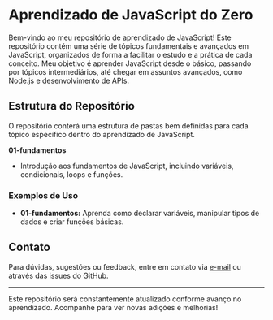 # Aprendizado de JavaScript do Zero

Bem-vindo ao meu repositório de aprendizado de JavaScript! Este repositório contém uma série de tópicos fundamentais e avançados em JavaScript, organizados de forma a facilitar o estudo e a prática de cada conceito. Meu objetivo é aprender JavaScript desde o básico, passando por tópicos intermediários, até chegar em assuntos avançados, como Node.js e desenvolvimento de APIs.

## Estrutura do Repositório

O repositório conterá uma estrutura de pastas bem definidas para cada tópico específico dentro do aprendizado de JavaScript.

**01-fundamentos**
   - Introdução aos fundamentos de JavaScript, incluindo variáveis, condicionais, loops e funções.

<!-- 2. **02-estrutura-de-dados**
   - Exemplos e práticas de estruturas de dados fundamentais em JavaScript, como arrays, listas encadeadas, pilhas, filas e árvores.

3. **03-algorithms**
   - Implementação de algoritmos comuns, como ordenação, busca, recursão, e análise de complexidade de tempo.

4. **04-oop (Programação Orientada a Objetos)**
   - Princípios da programação orientada a objetos em JavaScript, incluindo classes, herança, polimorfismo, encapsulamento, abstração e padrões de design.

5. **05-async-programming (Programação Assíncrona)**
   - Conceitos e práticas de programação assíncrona em JavaScript, incluindo callbacks, Promises, async/await, e o Event Loop.

6. **06-nodejs**
   - Tópicos fundamentais para trabalhar com Node.js, como módulos nativos, o framework Express, manipulação de arquivos, banco de dados, autenticação, WebSockets, testes, e deployment. -->

<!-- ## Como Usar Este Repositório

Cada diretório contém exemplos de código, exercícios práticos, e um `README.md` adicional que explica os principais conceitos abordados naquele tópico específico. Este repositório é organizado para facilitar a aprendizagem gradual e a prática contínua.

Se você é um iniciante, recomendo começar pela pasta `01-sintaxe-basica`, que cobre os fundamentos de JavaScript. Conforme você for avançando, pode explorar as outras pastas para aprender mais sobre estruturas de dados, algoritmos, programação orientada a objetos, e muito mais. -->

### Exemplos de Uso

- **01-fundamentos:** Aprenda como declarar variáveis, manipular tipos de dados e criar funções básicas.
<!-- - **02-estrutura-de-dados:** Implemente listas encadeadas e explore como funcionam pilhas e filas.
- **03-algorithms:** Pratique algoritmos de ordenação como bubble sort e quick sort.
- **04-oop:** Crie suas próprias classes e entenda como funciona a herança e o polimorfismo em JavaScript.
- **05-async-programming:** Trabalhe com operações assíncronas usando Promises e async/await.
- **06-nodejs:** Construa servidores com Express, manipule arquivos e conecte-se a bancos de dados. -->

## Contato

Para dúvidas, sugestões ou feedback, entre em contato via [e-mail](mailto:eduardomar1703@gmail.com) ou através das issues do GitHub.

---

Este repositório será constantemente atualizado conforme avanço no aprendizado. Acompanhe para ver novas adições e melhorias!

